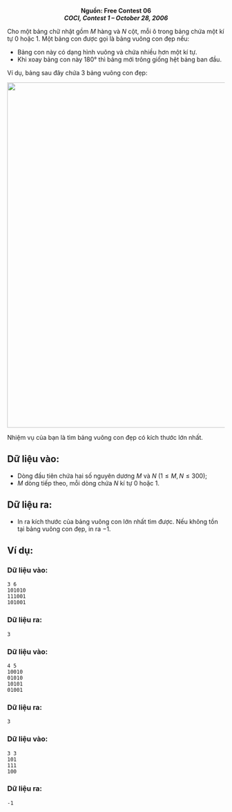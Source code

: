 **<center>Nguồn:  Free Contest 06</center>**
***<center>COCI, Contest 1 – October 28, 2006</center>***

Cho một bảng chữ nhật gồm $M$ hàng và $N$ cột, mỗi ô trong bảng chứa một kí tự $0$ hoặc $1$. Một bảng con được gọi là bảng vuông con đẹp nếu:
- Bảng con này có dạng hình vuông và chứa nhiều hơn một kí tự.
- Khi xoay bảng con này $180°$ thì bảng mới trông giống hệt bảng ban đầu.

Ví dụ, bảng sau đây chứa $3$ bảng vuông con đẹp:
<center><img src="/images/problems/2041/debug.svg" width=800px /></center>

Nhiệm vụ của bạn là tìm bảng vuông con đẹp có kích thước lớn nhất.

## Dữ liệu vào:
- Dòng đầu tiên chứa hai số nguyên dương $M$ và $N\ (1 ≤ M, N ≤ 300)$;
- $M$ dòng tiếp theo, mỗi dòng chứa $N$ kí tự $0$ hoặc $1$.

## Dữ liệu ra:
- In ra kích thước của bảng vuông con lớn nhất tìm được. Nếu không tồn tại bảng vuông con đẹp, in ra $-1$.

## Ví dụ:
### Dữ liệu vào:
```
3 6
101010
111001
101001
```

### Dữ liệu ra:
```
3
```

### Dữ liệu vào:
```
4 5
10010
01010
10101
01001
```

### Dữ liệu ra:
```
3
```

### Dữ liệu vào:
```
3 3
101
111
100
```

### Dữ liệu ra:
```
-1
```
